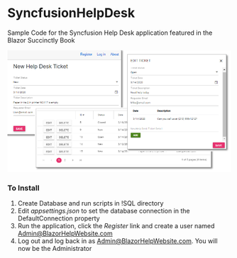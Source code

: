# SyncfusionHelpDesk
Sample Code for the Syncfusion Help Desk application featured in the Blazor Succinctly Book

![Screenshot](SyncfusionHelpDesk.png)


### To Install

1) Create Database and run scripts in !SQL directory
2) Edit *appsettings.json* to set the database connection in the DefaultConnection property
3) Run the application, click the *Register* link and create a user named Admin@BlazorHelpWebsite.com
4) Log out and log back in as Admin@BlazorHelpWebsite.com. You will now be the Administrator 
